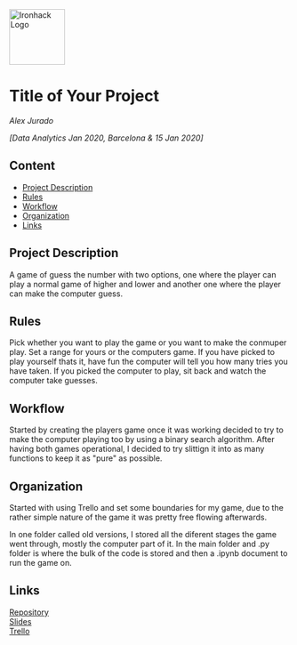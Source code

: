 <img src="https://bit.ly/2VnXWr2" alt="Ironhack Logo" width="100"/>

# Title of Your Project
*Alex Jurado*

*[Data Analytics Jan 2020, Barcelona & 15 Jan 2020]*

## Content
- [Project Description](#project-description)
- [Rules](#rules)
- [Workflow](#workflow)
- [Organization](#organization)
- [Links](#links)

## Project Description
A game of guess the number with two options, one where the player can play a normal game of higher and lower and another one where the player can make the computer guess.

## Rules
Pick whether you want to play the game or you want to make the conmuper play. 
Set a range for yours or the computers game. 
If you have picked to play yourself thats it, have fun the computer will tell you how many tries you have taken.
If you picked the computer to play, sit back and watch the computer take guesses.

## Workflow
Started by creating the players game once it was working decided to try to make the computer playing too by using a binary search algorithm. After having both games operational, I decided to try slittign it into as many functions to keep it as "pure" as possible.

## Organization
Started with using Trello and set some boundaries for my game, due to the rather simple nature of the game it was pretty free flowing afterwards. 

In one folder called old versions, I stored all the diferent stages the game went through, mostly the computer part of it. 
In the main folder and .py folder is where the bulk of the code is stored and then a .ipynb document to run the game on.

## Links

[Repository](https://github.com/)  
[Slides](https://slides.com/)  
[Trello](https://trello.com/en)  

